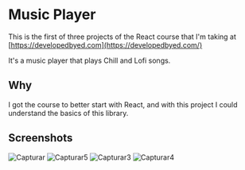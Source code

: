 # Music Player
This is the first of three projects of the React course that I'm taking at [https://developedbyed.com](https://developedbyed.com/)

It's a music player that plays Chill and Lofi songs.
## Why
I got the course to better start with React, and with this project I could understand the basics of this library.
## Screenshots
![Capturar](https://user-images.githubusercontent.com/68256006/104260184-bc247980-5461-11eb-8874-67e309a564b4.PNG)
![Capturar5](https://user-images.githubusercontent.com/68256006/104260823-f8a4a500-5462-11eb-84df-a9b6d25eeca9.PNG)
![Capturar3](https://user-images.githubusercontent.com/68256006/104260289-f857da00-5461-11eb-995c-8ba087c68521.PNG)
![Capturar4](https://user-images.githubusercontent.com/68256006/104260378-26d5b500-5462-11eb-9206-93d80bb9dd1a.PNG)
